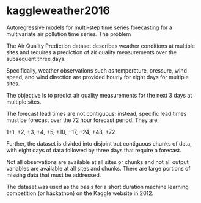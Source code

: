 # kaggleweather2016
Autoregressive models for multi-step time series forecasting for a multivariate air pollution time series.
The problem

The Air Quality Prediction dataset describes weather conditions at multiple sites and requires a prediction of air quality measurements over the subsequent three days.

Specifically, weather observations such as temperature, pressure, wind speed, and wind direction are provided hourly for eight days for multiple sites. 


The objective is to predict air quality measurements for the next 3 days at multiple sites. 

The forecast lead times are not contiguous; instead, specific lead times must be forecast over the 72 hour forecast period. They are:


1+1, +2, +3, +4, +5, +10, +17, +24, +48, +72


Further, the dataset is divided into disjoint but contiguous chunks of data, with eight days of data followed by three days that require a forecast.

Not all observations are available at all sites or chunks and not all output variables are available at all sites and chunks. There are large portions of missing data that must be addressed.

The dataset was used as the basis for a short duration machine learning competition (or hackathon) on the Kaggle website in 2012.
